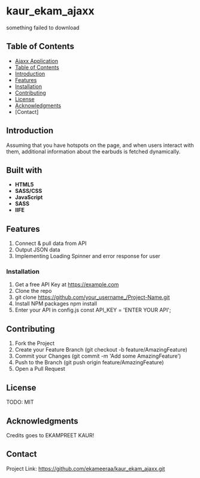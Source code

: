 # kaur_ekam_ajaxx
something failed to download

## Table of Contents

- [Ajaxx Application](#project-name)
- [Table of Contents](#table-of-contents)
- [Introduction](#introduction)
- [Features](#features)
- [Installation](#installation)
- [Contributing](#contributing)
- [License](#license)
- [Acknowledgments](#acknowledgments)
- [Contact]

## Introduction
 Assuming that you have hotspots on the page, and when users interact with them, additional information about the earbuds is fetched dynamically. 

## Built with

- **HTML5**
- **SASS/CSS**
- **JavaScript**
- **SASS**
- **IIFE** 

## Features
1. Connect & pull data from API
2. Output JSON data
3. Implementing Loading Spinner and error response for user

### Installation
1. Get a free API Key at https://example.com
2. Clone the repo
3. git clone https://github.com/your_username_/Project-Name.git
4. Install NPM packages npm install
5. Enter your API in config.js
const API_KEY = 'ENTER YOUR API';

## Contributing
1. Fork the Project
2. Create your Feature Branch (git checkout -b feature/AmazingFeature)
3. Commit your Changes (git commit -m 'Add some AmazingFeature')
4. Push to the Branch (git push origin feature/AmazingFeature)
5. Open a Pull Request


## License
TODO: MIT

## Acknowledgments
Credits goes to EKAMPREET KAUR!

## Contact
Project Link: https://github.com/ekameeraa/kaur_ekam_ajaxx.git